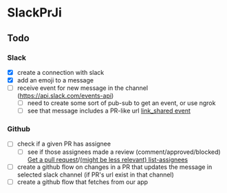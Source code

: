 # SlackPrJi

## Todo

### Slack

- [x] create a connection with slack
- [x] add an emoji to a message
- [ ] receive event for new message in the channel (https://api.slack.com/events-api)
  - [ ] need to create some sort of pub-sub to get an event, or use ngrok
  - [ ] see that message includes a PR-like url [link_shared event](https://api.slack.com/events/link_shared)

### Github

- [ ] check if a given PR has assignee
  - [ ] see if those assignees made a review (comment/approved/blocked) [Get a pull request](https://developer.github.com/v3/pulls/#get-a-pull-request)/[(might be less relevant) list-assignees](https://developer.github.com/v3/issues/assignees/#list-assignees)
- [ ] create a github flow on changes in a PR that updates the message in selected slack channel (if PR's url exist in that channel)
- [ ] create a github flow that fetches from our app
